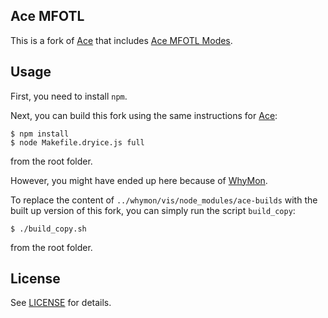 ## Ace MFOTL
This is a fork of [Ace](https://github.com/ajaxorg/ace) that includes [Ace MFOTL Modes](https://github.com/leonardolima/ace-mfotl-modes).

## Usage
First, you need to install `npm`.

Next, you can build this fork using the same instructions for [Ace](https://github.com/ajaxorg/ace):
```
$ npm install
$ node Makefile.dryice.js full
```
from the root folder.

However, you might have ended up here because of [WhyMon](https://github.com/runtime-monitoring/whymon).

To replace the content of `../whymon/vis/node_modules/ace-builds` with the built up version of this fork, you can simply run the script `build_copy`:

```
$ ./build_copy.sh
```
from the root folder.

## License

See [LICENSE](LICENSE) for details.
